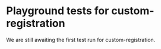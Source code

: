 # Playground tests for custom-registration
We are still awaiting the first test run for custom-registration.
